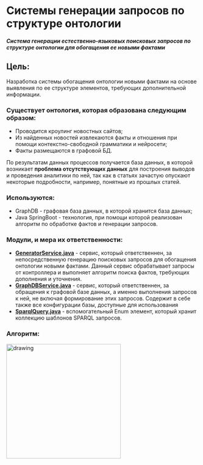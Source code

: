 # Системы генерации запросов по структуре онтологии
##### Система генерации естественно-языковых поисковых запросов по структуре онтологии для обогащения ее новыми фактами
 
## Цель: 
Hазработка системы обогащения онтологии  новыми фактами на основе выявления по ее структуре элементов, требующих дополнительной информации.

### Существует онтология, которая образована следующим образом:
* Проводится кроулинг новостных сайтов;
* Из найденных новостей извлекаются факты и отношения при помощи контекстно-свободной грамматики и нейросети; 
* Факты размещаются в графовой БД.

По результатам данных процессов получается база данных, в которой возникает **проблема отсутствующих данных** для построения выводов и проведения аналитики по ней, так как в статьях зачастую опускают некоторые подробности, например, понятные из прошлых статей.

### Используются:
* GraphDB - графовая база данных, в которой хранится база данных;
* Java SpringBoot - технология, при помощи которой реализован алгоритм по обработке фактов и генерации запросов.

### Модули, и мера их ответственности:
* **[GeneratorService.java](https://github.com/GospodarikovaVS/generator/blob/main/src/main/java/com/ontology/generator/service/GeneratorService.java "com/ontology/generator/service/GeneratorService.java")** - сервис, который ответственнен, за непосредственную генерацию поисковых запросов для обогащения онтологии новыми фактами. Данный сервис обрабатывает запросы от контроллера и выполняет алгоритм поиска фактов, требующих дополнения и уточнения.
* **[GraphDBService.java](https://github.com/GospodarikovaVS/generator/blob/main/src/main/java/com/ontology/generator/service/GraphDBService.java "com/ontology/generator/service/GraphDBService.java")** - сервис, который ответственнен, за обращения к графовой базе данных, а именно выполнения запросов к ней, не включая формирование этих запросов. Содержит в себе также все конфигурации базы, доступные для использования
* **[SparqlQuery.java](https://github.com/GospodarikovaVS/generator/blob/main/src/main/java/com/ontology/generator/service/SparqlQuery.java "com/ontology/generator/service/SparqlQuery.java")** - вспомогательный Enum элемент, который хранит коллекцию шаблонов SPARQL запросов.

### Алгоритм:

<img src="https://user-images.githubusercontent.com/34095981/119878966-6abde800-bf33-11eb-8f67-654237baf24c.jpg" alt="drawing" width="300"/>


